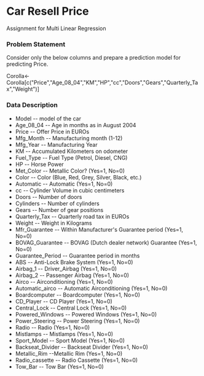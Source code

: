 # Car Resell Price
Assignment for Multi Linear Regression

### Problem Statement
Consider only the below columns and prepare a prediction model for predicting Price.

Corolla<-Corolla[c("Price","Age_08_04","KM","HP","cc","Doors","Gears","Quarterly_Tax","Weight")]

### Data Description
- Model -- model of the car
- Age_08_04 -- Age in months as in August 2004	
- Price  -- Offer Price in EUROs	
- Mfg_Month -- Manufacturing month (1-12)	
- Mfg_Year	-- Manufacturing Year
- KM -- Accumulated Kilometers on odometer
- Fuel_Type	 -- Fuel Type (Petrol, Diesel, CNG)
- HP -- Horse Power
- Met_Color	 -- Metallic Color?  (Yes=1, No=0)
- Color -- Color (Blue, Red, Grey, Silver, Black, etc.)
- Automatic	-- Automatic  (Yes=1, No=0)
- cc -- Cylinder Volume in cubic centimeters
- Doors -- Number of doors
- Cylinders	-- Number of cylinders
- Gears -- Number of gear positions
- Quarterly_Tax -- Quarterly road tax in EUROs
- Weight -- Weight in Kilograms
- Mfr_Guarantee -- Within Manufacturer's Guarantee period  (Yes=1, No=0)
- BOVAG_Guarantee -- BOVAG (Dutch dealer network) Guarantee  (Yes=1, No=0)
- Guarantee_Period -- 	Guarantee period in months
- ABS -- Anti-Lock Brake System (Yes=1, No=0)
- Airbag_1 -- Driver_Airbag  (Yes=1, No=0)
- Airbag_2 -- Passenger Airbag  (Yes=1, No=0)
- Airco -- Airconditioning  (Yes=1, No=0)
- Automatic_airco -- Automatic Airconditioning  (Yes=1, No=0)
- Boardcomputer -- Boardcomputer  (Yes=1, No=0)
- CD_Player -- CD Player  (Yes=1, No=0)
- Central_Lock -- Central Lock  (Yes=1, No=0)
- Powered_Windows -- Powered Windows  (Yes=1, No=0)
- Power_Steering -- Power Steering  (Yes=1, No=0)
- Radio -- Radio  (Yes=1, No=0)
- Mistlamps	-- Mistlamps  (Yes=1, No=0)
- Sport_Model -- Sport Model  (Yes=1, No=0)
- Backseat_Divider -- Backseat Divider  (Yes=1, No=0)
- Metallic_Rim --Metallic Rim  (Yes=1, No=0)
- Radio_cassette -- Radio Cassette  (Yes=1, No=0)
- Tow_Bar -- Tow Bar  (Yes=1, No=0)
